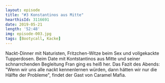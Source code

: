 ```yaml
---
layout: episode
title: "#3 Konstantinos aus Mitte"
hearthisId: 3116691
date: 2019-05-21
length: '52:48'
img: episode-003.jpg
tags: [Bootycall, Kacke]
---
```

Nackt-Dinner mit Naturisten, Fritzchen-Witze beim Sex und vollgekackte Tupperdosen. Beim Date mit Kontstantinos aus Mitte und seiner schnarrchenden Begleitung Fran ging es heiß her. Das Fazit des Abends: "Wenn wir uns alle nackt kennenlernen würden, dann hätten wir nur die Hälfte der Probleme", findet der Gast von Caramel Mafia.